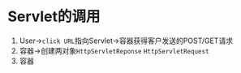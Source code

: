 # Servlet的调用
1. User->`click URL`指向Servlet->容器获得客户发送的POST/GET请求
2. 容器->创建两对象`HttpServletReponse` `HttpServletRequest`
3. 容器 